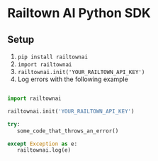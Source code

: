 # Railtown AI Python SDK

## Setup

1. `pip install railtownai`
1. `import railtownai`
1. `railtownai.init('YOUR_RAILTOWN_API_KEY')`
1. Log errors with the following example

```python

import railtownai

railtownai.init('YOUR_RAILTOWN_API_KEY')

try:
   some_code_that_throws_an_error()

except Exception as e:
   railtownai.log(e)
```
